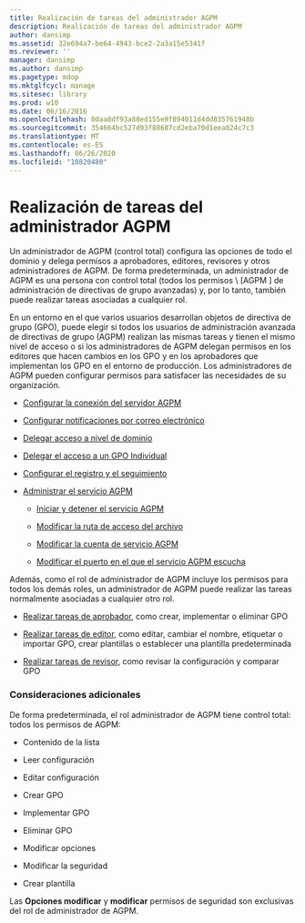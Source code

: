 ```yaml
---
title: Realización de tareas del administrador AGPM
description: Realización de tareas del administrador AGPM
author: dansimp
ms.assetid: 32e694a7-be64-4943-bce2-2a3a15e5341f
ms.reviewer: ''
manager: dansimp
ms.author: dansimp
ms.pagetype: mdop
ms.mktglfcycl: manage
ms.sitesec: library
ms.prod: w10
ms.date: 06/16/2016
ms.openlocfilehash: 0daa8df93a88ed155e9f894011d4dd835761948b
ms.sourcegitcommit: 354664bc527d93f80687cd2eba70d1eea024c7c3
ms.translationtype: MT
ms.contentlocale: es-ES
ms.lasthandoff: 06/26/2020
ms.locfileid: "10820480"
---
```

# Realización de tareas del administrador AGPM


Un administrador de AGPM (control total) configura las opciones de todo el dominio y delega permisos a aprobadores, editores, revisores y otros administradores de AGPM. De forma predeterminada, un administrador de AGPM es una persona con control total (todos los permisos \ [AGPM \] de administración de directivas de grupo avanzadas) y, por lo tanto, también puede realizar tareas asociadas a cualquier rol.

En un entorno en el que varios usuarios desarrollan objetos de directiva de grupo (GPO), puede elegir si todos los usuarios de administración avanzada de directivas de grupo (AGPM) realizan las mismas tareas y tienen el mismo nivel de acceso o si los administradores de AGPM delegan permisos en los editores que hacen cambios en los GPO y en los aprobadores que implementan los GPO en el entorno de producción. Los administradores de AGPM pueden configurar permisos para satisfacer las necesidades de su organización.

-   [Configurar la conexión del servidor AGPM](configure-the-agpm-server-connection.md)

-   [Configurar notificaciones por correo electrónico](configure-e-mail-notification.md)

-   [Delegar acceso a nivel de dominio](delegate-domain-level-access.md)

-   [Delegar el acceso a un GPO Individual](delegate-access-to-an-individual-gpo.md)

-   [Configurar el registro y el seguimiento](configure-logging-and-tracing.md)

-   [Administrar el servicio AGPM](managing-the-agpm-service.md)

    -   [Iniciar y detener el servicio AGPM](start-and-stop-the-agpm-service.md)

    -   [Modificar la ruta de acceso del archivo](modify-the-archive-path.md)

    -   [Modificar la cuenta de servicio AGPM](modify-the-agpm-service-account.md)

    -   [Modificar el puerto en el que el servicio AGPM escucha](modify-the-port-on-which-the-agpm-service-listens.md)

Además, como el rol de administrador de AGPM incluye los permisos para todos los demás roles, un administrador de AGPM puede realizar las tareas normalmente asociadas a cualquier otro rol.

-   [Realizar tareas de aprobador](performing-approver-tasks.md), como crear, implementar o eliminar GPO

-   [Realizar tareas de editor](performing-editor-tasks.md), como editar, cambiar el nombre, etiquetar o importar GPO, crear plantillas o establecer una plantilla predeterminada

-   [Realizar tareas de revisor](performing-reviewer-tasks.md), como revisar la configuración y comparar GPO

### Consideraciones adicionales

De forma predeterminada, el rol administrador de AGPM tiene control total: todos los permisos de AGPM:

-   Contenido de la lista

-   Leer configuración

-   Editar configuración

-   Crear GPO

-   Implementar GPO

-   Eliminar GPO

-   Modificar opciones

-   Modificar la seguridad

-   Crear plantilla

Las **Opciones modificar** y **modificar** permisos de seguridad son exclusivas del rol de administrador de AGPM.

 

 





